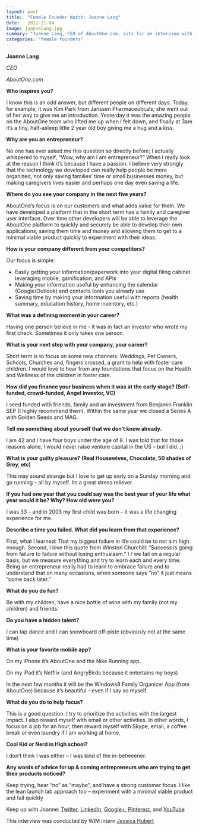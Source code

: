 ```yaml
---
layout: post
title:  "Female Founder Watch: Joanne Lang"
date:   2012-11-04
image: joannelang.jpg
summary: "Joanne Lang, CEO of AboutOne.com, sits for an interview with WIM"
categories: "female founders"
---
```


__Joanne Lang__

_CEO_

_AboutOne.com_

__Who inspires you?__

I know this is an odd answer, but different people on different days.  Today, for example, it was Kim Park from Janssen Pharmaceuticals; she went out of her way to give me an introduction.  Yesterday it was the amazing people on the AboutOne team who lifted me up when I felt down, and finally at 3am it’s a tiny, half-asleep little 2 year old boy giving me a hug and a kiss.

__Why are you an entrepreneur?__

 No one has ever asked me this question so directly before; I actually whispered to myself, “Wow, why am I am entrepreneur?”  When I really look at the reason I think it’s because I have a passion. I believe very strongly that the technology we developed can really help people be more organized, not only saving families’ time or small businesses money, but making caregivers lives easier and perhaps one day even saving a life.

__Where do you see your company in the next five years?__

 AboutOne’s focus is on our customers and what adds value for them. We have developed a platform that in the short term has a family and caregiver user interface. Over time other developers will be able to leverage the AboutOne platform to quickly and securely be able to develop their own applications, saving them time and money and allowing them to get to a minimal viable product quickly to experiment with their ideas.

__How is your company different from your competitors?__

Our focus is simple:
*  Easily getting your information/paperwork into your digital filing cabinet leveraging mobile, gamification, and APIs
*  Making your  information useful by enhancing the calendar (Google/Outlook) and contacts tools you already use
*  Saving time by making your information useful with reports (health summary, education history, home inventory, etc.)

__What was a defining moment in your career?__

 Having one person believe in me - it was in fact an investor who wrote my first check.  Sometimes it only takes one person.

__What is your next step with your company, your career?__

Short term is to focus on some new channels: Weddings, Pet Owners, Schools, Churches and, fingers crossed, a grant to help with foster care children.  I would love to hear from any foundations that focus on the Health and Wellness of the children in foster care.

__How did you finance your business when it was at the early stage? (Self-funded, crowd-funded, Angel Investor, VC)__

I seed funded with friends, family and an investment from Benjamin Franklin SEP (I highly recommend them).  Within the same year we closed a Series A with Golden Seeds and MAG.

__Tell me something about yourself that we don’t know already.__

I am 42 and I have four boys under the age of 8. I was told that for those reasons alone, I would never raise venture capital in the US – but I did.   ;)

__What is your guilty pleasure? (Real Housewives, Chocolate, 50 shades of Grey, etc)__

This may sound strange but I love to get up early on a Sunday morning and go running – all by myself.  Its a great stress reliever.

__If you had one year that you could say was the best year of your life what year would it be? Why? How old were you?__

I was 33 – and in 2003 my first child was born – it was a life changing experience for me.

__Describe a time you failed. What did you learn from that experience?__

First, what I learned: That my biggest failure in life could be to not aim high enough.
Second, I love this quote from Winston Churchill:  “Success is going from failure to failure without losing enthusiasm.”
I / we fail on a regular basis, but we measure everything and try to learn each and every time.  Being an entrepreneur really had to learn to embrace failure and to understand that on many occasions, when someone says “no” it just means “come back later.”

__What do you do fun?__

Be with my children, have a nice bottle of wine with my family (not my children) and friends.

__Do you have a hidden talent?__

 I can tap dance and I can snowboard off-piste (obviously not at the same time)

__What is your favorite mobile app?__

On my iPhone it’s AboutOne and the Nike Running app.

On my iPad it’s Netflix (and AngryBirds because it entertains my boys)

In  the next few months it will be the Windows8 Family Organizer App (from AboutOne) because it’s beautiful – even if I say so myself.

__What do you do to help focus?__

This is a good question.  I try to prioritize the activities with the largest impact. I also reward myself with email or other activities. In other words, I focus on a job for an hour, then reward myself with Skype, email, a coffee break or even laundry if I am working at home.

__Cool Kid or Nerd in High school?__

I don’t think I was either – I was kind of the in-betweener.

__Any words of advice for up & coming entrepreneurs who are trying to get their products noticed?__

Keep trying, hear “no” as “maybe”, and have a strong customer focus.
I like the lean launch lab approach too – experiment with a minimal viable product and fail quickly

Keep up with Joanne: [Twitter][ttr], [LinkedIn][li], [Google+][g+], [Pinterest][pin], and [YouTube][yt]

This interview was conducted by WIM intern [Jessica Hubert][jh]

[ttr]: https://twitter.com/aboutone
[li]: http://www.linkedin.com/company/aboutone?trk=fc_badge
[g+]: https://plus.google.com/+Aboutone/posts
[pin]: http://www.pinterest.com/AboutOne/
[yt]: http://www.youtube.com/aboutonevideos
[jh]: https://twitter.com/TooCool4This
